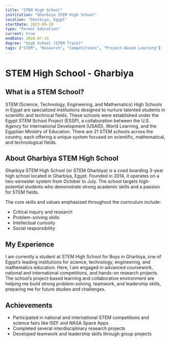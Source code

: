 ```yaml
---
title: "STEM High School"
institution: "Gharbiya STEM High School"
location: "Gharbiya, Egypt"
startDate: 2023-09-20
type: "Formal Education"
current: true
endDate: 2026-07-15
degree: "High School (STEM Track)"
tags: ["STEM", "Research", "Competitions", "Project-Based Learning"]
---
```


# STEM High School - Gharbiya

## What is a STEM School?

STEM (Science, Technology, Engineering, and Mathematics) High Schools in Egypt are specialized institutions designed to nurture talented students in scientific and technical fields. These schools were established under the Egypt STEM School Project (ESSP), a collaboration between the U.S. Agency for International Development (USAID), World Learning, and the Egyptian Ministry of Education. There are 21 STEM schools across the country, each offering a unique system focused on scientific, mathematical, and technological fields.

## About Gharbiya STEM High School

Gharbiya STEM High School (or STEM Gharbiya) is a coed boarding 3-year high school located in Gharbiya, Egypt. Founded in 2014, it operates on a two-semester system from October to July. The school targets high-potential students who demonstrate strong academic skills and a passion for STEM fields.

The core skills and values emphasized throughout the curriculum include:

- Critical inquiry and research
- Problem-solving skills
- Intellectual curiosity
- Social responsibility

## My Experience

I am currently a student at STEM High School for Boys in Gharbiya, one of Egypt’s leading institutions for science, technology, engineering, and mathematics education. Here, I am engaged in advanced coursework, national and international competitions, and hands-on research projects. The school’s project-based learning and collaborative environment are helping me build strong problem-solving, teamwork, and leadership skills, preparing me for future studies and challenges.

## Achievements

- Participated in national and international STEM competitions and science fairs like ISEF and NASA Space Apps
- Completed several interdisciplinary research projects
- Developed teamwork and leadership skills through group projects
